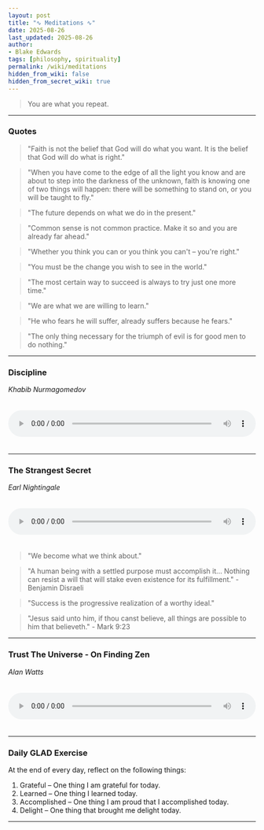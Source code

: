 ```yaml
---
layout: post
title: "∿ Meditations ∿"
date: 2025-08-26
last_updated: 2025-08-26
author:
- Blake Edwards
tags: [philosophy, spirituality]
permalink: /wiki/meditations
hidden_from_wiki: false
hidden_from_secret_wiki: true
---
```


> You are what you repeat.

---

### Quotes

> "Faith is not the belief that God will do what you want. It is the belief that God will do what is right."

> "When you have come to the edge of all the light you know and are about to step into the darkness of the unknown, faith is knowing one of two things will happen: there will be something to stand on, or you will be taught to fly."

> "The future depends on what we do in the present."

> "Common sense is not common practice. Make it so and you are already far ahead."

> "Whether you think you can or you think you can't – you're right."

> "You must be the change you wish to see in the world."

> "The most certain way to succeed is always to try just one more time."

> "We are what we are willing to learn."

> "He who fears he will suffer, already suffers because he fears."

> "The only thing necessary for the triumph of evil is for good men to do nothing."

---

### Discipline

*Khabib Nurmagomedov*

<audio controls style="width: 100%; max-width: 600px; margin: 20px 0;">
  <source src="/assets/audio/khabib-discipline.mp3" type="audio/mpeg">
  Your browser does not support the audio element.
</audio>

---

### The Strangest Secret

*Earl Nightingale*

<audio controls style="width: 100%; max-width: 600px; margin: 20px 0;">
  <source src="/assets/audio/The Strangest Secret by Earl Nightingale.mp3" type="audio/mpeg">
  Your browser does not support the audio element.
</audio>

> "We become what we think about."

> "A human being with a settled purpose must accomplish it… Nothing can resist a will that will stake even existence for its fulfillment." - Benjamin Disraeli

> "Success is the progressive realization of a worthy ideal."

> "Jesus said unto him, if thou canst believe, all things are possible to him that believeth." - Mark 9:23

---

### Trust The Universe - On Finding Zen

*Alan Watts*

<audio controls style="width: 100%; max-width: 600px; margin: 20px 0;">
  <source src="/assets/audio/Trust The Universe - Alan Watts On Finding Zen.mp3" type="audio/mpeg">
  Your browser does not support the audio element.
</audio>

---

### Daily GLAD Exercise

At the end of every day, reflect on the following things:

1. Grateful – One thing I am grateful for today.
2. Learned – One thing I learned today.
3. Accomplished – One thing I am proud that I accomplished today.
4. Delight – One thing that brought me delight today.

---

